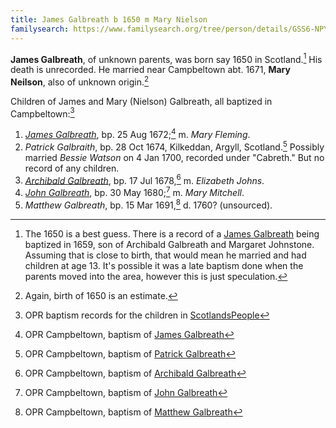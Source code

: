 ```yaml
---
title: James Galbreath b 1650 m Mary Nielson
familysearch: https://www.familysearch.org/tree/person/details/GSS6-NPY
---
```

**James Galbreath**, of unknown parents, was born say 1650 in Scotland.[^birth]  His death is unrecorded. He married near Campbeltown abt. 1671, **Mary Neilson**, also of unknown origin.[^mary]

Children of James and Mary (Nielson) Galbreath, all baptized in Campbeltown:[^children]

1. [*James Galbreath*](galbreath-james-1672.md), bp. 25 Aug 1672;[^birth-james] m. *Mary Fleming*.
2. *Patrick Galbraith*, bp. 28 Oct 1674, Kilkeddan, Argyll, Scotland.[^birth-patrick] Possibly married *Bessie Watson* on 4 Jan 1700, recorded under "Cabreth." But no record of any children.
3. [*Archibald Galbreath*](galbreath-archibald-1678.md), bp. 17 Jul 1678,[^birth-archibald] m. *Elizabeth Johns*.
4. [*John Galbreath*](galbreath-john-1680.md), bp. 30 May 1680;[^birth-john] m. *Mary Mitchell*.
5. *Matthew Galbreath*, bp. 15 Mar 1691,[^birth-matthew] d. 1760? (unsourced).

[^birth]: The 1650 is a best guess. There is a record of a [James Galbreath](https://www.scotlandspeople.gov.uk/view-image/nrs_opr_records/2356839?image=6&return_row=0) being baptized in 1659, son of Archibald Galbreath and Margaret Johnstone. Assuming that is close to birth, that would mean he married and had children at age 13. It's possible it was a late baptism done when the parents moved into the area, however this is just speculation. 

[^mary]: Again, birth of 1650 is an estimate.

[^children]: OPR baptism records for the children in [ScotlandsPeople][sp1]

[sp1]: https://www.scotlandspeople.gov.uk/record-results?search_type=people&event=%28B%20OR%20C%20OR%20S%29&record_type%5B0%5D=opr_births&church_type=Old%20Parish%20Registers&dl_cat=church&dl_rec=church-births-baptisms&surname=galbreath&surname_so=exact&forename_so=starts&from_year=1672&to_year=1691&parent_names=galbreath&parent_names_so=fuzzy&parent_name_two=nielson&parent_name_two_so=fuzzy&county=ARGYLL&record=Church%20of%20Scotland%20%28old%20parish%20registers%29%20Roman%20Catholic%20Church%20Other%20churches&rd_real_name%5B0%5D=CAMPBELTOWN%20%28LANDWARD%29%20OR%20CAMPBELTOWN%20%28BURGH%29%20OR%20CAMPBELTOWN&rd_display_name%5B0%5D=CAMPBELTOWN%20%28LANDWARD%29%7CCAMPBELTOWN%20%28BURGH%29%7CCAMPBELTOWN_CAMPBELTOWN&rd_label%5B0%5D=CAMPBELTOWN&rd_name%5B0%5D=CAMPBELTOWN%20%2ALANDWARD%2A%20OR%20CAMPBELTOWN%20%2ABURGH%2A%20OR%20CAMPBELTOWN&sort=asc&order=Date&field=year

[^birth-james]: OPR Campbeltown, baptism of [James Galbreath](/sources/opr-campbeltown-births.md#1672-08-25-james-galbreath)

[^birth-patrick]: OPR Campbeltown, baptism of [Patrick Galbreath](/sources/opr-campbeltown-births.md#1674-10-28-patrick-galbreath)

[^birth-archibald]: OPR Campbeltown, baptism of [Archibald Galbreath](/sources/opr-campbeltown-births.md#1678-07-17-archibald-galbreath)

[^birth-john]: OPR Campbeltown, baptism of [John Galbreath](/sources/opr-campbeltown-births.md#1680-05-30-john-galbreath)

[^birth-matthew]: OPR Campbeltown, baptism of [Matthew Galbreath](/opr-campbeltown-births.md#1691-03-15-matthew-galbreath)
